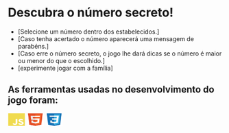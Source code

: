 <h1> Descubra o número secreto! </h1>

* [Selecione um número dentro dos estabelecidos.]
* [Caso tenha acertado o número aparecerá uma mensagem de parabéns.]
* [Caso erre o número secreto, o jogo lhe dará dicas se o número é maior ou menor do que o escolhido.]
* [experimente jogar com a família]

<h2>As ferramentas usadas no desenvolvimento do jogo foram:</h2>

  <img align="center" alt="Will-Js" height="30" width="40" src="https://raw.githubusercontent.com/devicons/devicon/master/icons/javascript/javascript-plain.svg">
  <img align="center" alt="Will-HTML" height="30" width="40" src="https://raw.githubusercontent.com/devicons/devicon/master/icons/html5/html5-original.svg">
  <img align="center" alt="Will-CSS" height="30" width="40" src="https://raw.githubusercontent.com/devicons/devicon/master/icons/css3/css3-original.svg">

